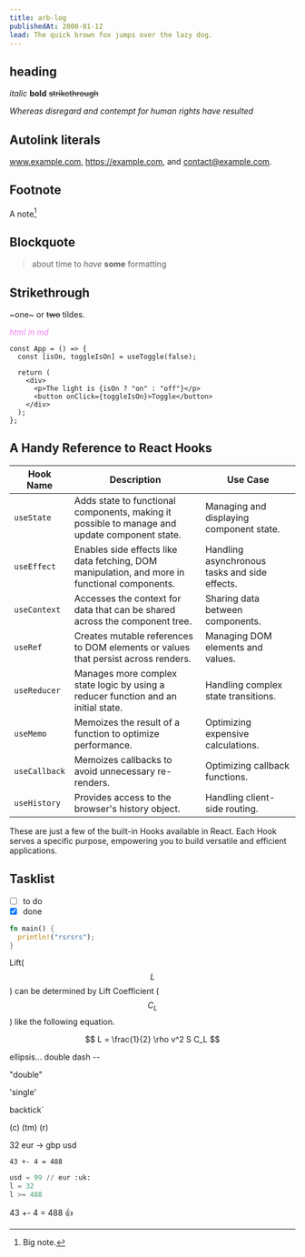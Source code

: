 ```yaml
---
title: arb-log
publishedAt: 2000-01-12
lead: The quick brown fox jumps over the lazy dog.
---
```


## heading

_italic_ **bold** ~~strikethrough~~

_Whereas disregard and contempt for human rights have resulted_

## Autolink literals

www.example.com, https://example.com, and contact@example.com.

## Footnote

A note[^1]

[^1]: Big note.

## Blockquote

> about time to _have_ **some** formatting

## Strikethrough

~one~ or ~~two~~ tildes.

<i style="color: violet">html in md</i>

```tsx
const App = () => {
  const [isOn, toggleIsOn] = useToggle(false);

  return (
    <div>
      <p>The light is {isOn ? "on" : "off"}</p>
      <button onClick={toggleIsOn}>Toggle</button>
    </div>
  );
};
```

## A Handy Reference to React Hooks

| Hook Name     | Description                                                                                   | Use Case                                      |
| ------------- | --------------------------------------------------------------------------------------------- | --------------------------------------------- |
| `useState`    | Adds state to functional components, making it possible to manage and update component state. | Managing and displaying component state.      |
| `useEffect`   | Enables side effects like data fetching, DOM manipulation, and more in functional components. | Handling asynchronous tasks and side effects. |
| `useContext`  | Accesses the context for data that can be shared across the component tree.                   | Sharing data between components.              |
| `useRef`      | Creates mutable references to DOM elements or values that persist across renders.             | Managing DOM elements and values.             |
| `useReducer`  | Manages more complex state logic by using a reducer function and an initial state.            | Handling complex state transitions.           |
| `useMemo`     | Memoizes the result of a function to optimize performance.                                    | Optimizing expensive calculations.            |
| `useCallback` | Memoizes callbacks to avoid unnecessary re-renders.                                           | Optimizing callback functions.                |
| `useHistory`  | Provides access to the browser's history object.                                              | Handling client-side routing.                 |

These are just a few of the built-in Hooks available in React. Each Hook serves a specific purpose, empowering you to build versatile and efficient applications.

## Tasklist

- [ ] to do
- [x] done

```rust
fn main() {
  println!("rsrsrs");
}
```

Lift($$L$$) can be determined by Lift Coefficient ($$C_L$$) like the following
equation.

$$
L = \frac{1}{2} \rho v^2 S C_L
$$

ellipsis...
double dash --

"double"

'single'

backtick`

(c) (tm) (r)

32 eur -> gbp usd

`43 +- 4 = 488`

```py
usd = 99 // eur :uk:
l = 32
l >= 488
```

43 +- 4 = 488 :+1:
